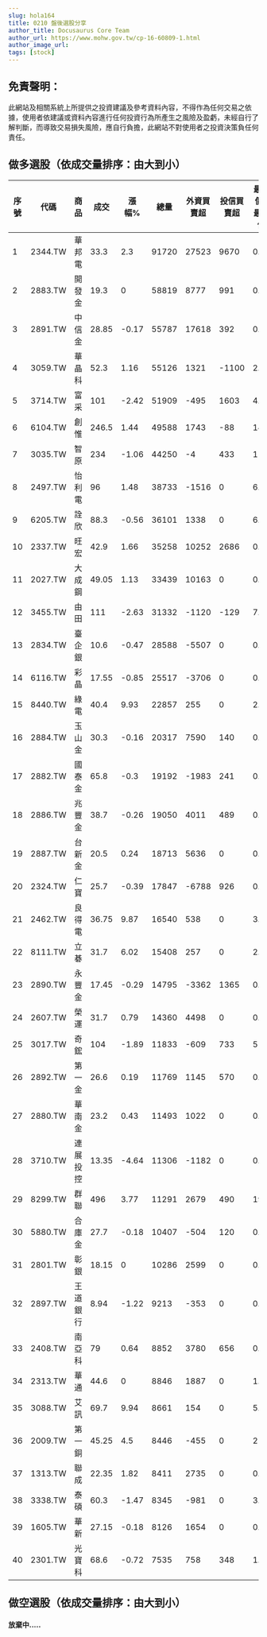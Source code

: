 ```yaml
---
slug: hola164
title: 0210 盤後選股分享
author_title: Docusaurus Core Team
author_url: https://www.mohw.gov.tw/cp-16-60809-1.html
author_image_url: 
tags: [stock]
---
```

## 免責聲明：
此網站及相關系統上所提供之投資建議及參考資料內容，不得作為任何交易之依據，使用者依建議或資料內容進行任何投資行為所產生之風險及盈虧，未經自行了解判斷，而導致交易損失風險，應自行負擔，此網站不對使用者之投資決策負任何責任。

## 做多選股（依成交量排序：由大到小）

| 序號 | 代碼      | 商品   | 成交    | 漲幅%    | 總量    | 外資買賣超  | 投信買賣超  | 最高價-最低價 | 振幅(%) | 成交量   |
| -- | ------- | ---- | ----- | ------ | ----- | ------ | ------ | ------- | ----- | ----- |
| 1  | 2344.TW | 華邦電  | 33.3  | 2.3    | 91720 | 27523  | 9670   | 0.8     | 2.46  | 91720 |
| 2  | 2883.TW | 開發金  | 19.3  | 0      | 58819 | 8777   | 991    | 0.25    | 1.3   | 58819 |
| 3  | 2891.TW | 中信金  | 28.85 | \-0.17 | 55787 | 17618  | 392    | 0.5     | 1.73  | 55787 |
| 4  | 3059.TW | 華晶科  | 52.3  | 1.16   | 55126 | 1321   | \-1100 | 2.3     | 4.45  | 55126 |
| 5  | 3714.TW | 富采   | 101   | \-2.42 | 51909 | \-495  | 1603   | 4.1     | 3.96  | 51909 |
| 6  | 6104.TW | 創惟   | 246.5 | 1.44   | 49588 | 1743   | \-88   | 14      | 5.76  | 49588 |
| 7  | 3035.TW | 智原   | 234   | \-1.06 | 44250 | \-4    | 433    | 11      | 4.65  | 44250 |
| 8  | 2497.TW | 怡利電  | 96    | 1.48   | 38733 | \-1516 | 0      | 6.2     | 6.55  | 38733 |
| 9  | 6205.TW | 詮欣   | 88.3  | \-0.56 | 36101 | 1338   | 0      | 6.7     | 7.54  | 36101 |
| 10 | 2337.TW | 旺宏   | 42.9  | 1.66   | 35258 | 10252  | 2686   | 0.7     | 1.66  | 35258 |
| 11 | 2027.TW | 大成鋼  | 49.05 | 1.13   | 33439 | 10163  | 0      | 0.9     | 1.86  | 33439 |
| 12 | 3455.TW | 由田   | 111   | \-2.63 | 31332 | \-1120 | \-129  | 7.5     | 6.58  | 31332 |
| 13 | 2834.TW | 臺企銀  | 10.6  | \-0.47 | 28588 | \-5507 | 0      | 0.2     | 1.88  | 28588 |
| 14 | 6116.TW | 彩晶   | 17.55 | \-0.85 | 25517 | \-3706 | 0      | 0.55    | 3.11  | 25517 |
| 15 | 8440.TW | 綠電   | 40.4  | 9.93   | 22857 | 255    | 0      | 2.6     | 7.07  | 22857 |
| 16 | 2884.TW | 玉山金  | 30.3  | \-0.16 | 20317 | 7590   | 140    | 0.3     | 0.99  | 20317 |
| 17 | 2882.TW | 國泰金  | 65.8  | \-0.3  | 19192 | \-1983 | 241    | 0.8     | 1.21  | 19192 |
| 18 | 2886.TW | 兆豐金  | 38.7  | \-0.26 | 19050 | 4011   | 489    | 0.7     | 1.8   | 19050 |
| 19 | 2887.TW | 台新金  | 20.5  | 0.24   | 18713 | 5636   | 0      | 0.25    | 1.22  | 18713 |
| 20 | 2324.TW | 仁寶   | 25.7  | \-0.39 | 17847 | \-6788 | 926    | 0.25    | 0.97  | 17847 |
| 21 | 2462.TW | 良得電  | 36.75 | 9.87   | 16540 | 538    | 0      | 3.1     | 9.27  | 16540 |
| 22 | 8111.TW | 立碁   | 31.7  | 6.02   | 15408 | 257    | 0      | 2.35    | 7.86  | 15408 |
| 23 | 2890.TW | 永豐金  | 17.45 | \-0.29 | 14795 | \-3362 | 1365   | 0.35    | 2     | 14795 |
| 24 | 2607.TW | 榮運   | 31.7  | 0.79   | 14360 | 4498   | 0      | 0.8     | 2.54  | 14360 |
| 25 | 3017.TW | 奇鋐   | 104   | \-1.89 | 11833 | \-609  | 733    | 5       | 4.72  | 11833 |
| 26 | 2892.TW | 第一金  | 26.6  | 0.19   | 11769 | 1145   | 570    | 0.3     | 1.13  | 11769 |
| 27 | 2880.TW | 華南金  | 23.2  | 0.43   | 11493 | 1022   | 0      | 0.25    | 1.08  | 11493 |
| 28 | 3710.TW | 連展投控 | 13.35 | \-4.64 | 11306 | \-1182 | 0      | 0.65    | 4.64  | 11306 |
| 29 | 8299.TW | 群聯   | 496   | 3.77   | 11291 | 2679   | 490    | 19      | 3.97  | 11291 |
| 30 | 5880.TW | 合庫金  | 27.7  | \-0.18 | 10407 | \-504  | 120    | 0.25    | 0.9   | 10407 |
| 31 | 2801.TW | 彰銀   | 18.15 | 0      | 10286 | 2599   | 0      | 0.15    | 0.83  | 10286 |
| 32 | 2897.TW | 王道銀行 | 8.94  | \-1.22 | 9213  | \-353  | 0      | 0.14    | 1.55  | 9213  |
| 33 | 2408.TW | 南亞科  | 79    | 0.64   | 8852  | 3780   | 656    | 0.8     | 1.02  | 8852  |
| 34 | 2313.TW | 華通   | 44.6  | 0      | 8846  | 1887   | 0      | 1.05    | 2.35  | 8846  |
| 35 | 3088.TW | 艾訊   | 69.7  | 9.94   | 8661  | 154    | 0      | 5.1     | 8.04  | 8661  |
| 36 | 2009.TW | 第一銅  | 45.25 | 4.5    | 8446  | \-455  | 0      | 2       | 4.62  | 8446  |
| 37 | 1313.TW | 聯成   | 22.35 | 1.82   | 8411  | 2735   | 0      | 0.45    | 2.05  | 8411  |
| 38 | 3338.TW | 泰碩   | 60.3  | \-1.47 | 8345  | \-981  | 0      | 3.3     | 5.39  | 8345  |
| 39 | 1605.TW | 華新   | 27.15 | \-0.18 | 8126  | 1654   | 0      | 0.5     | 1.84  | 8126  |
| 40 | 2301.TW | 光寶科  | 68.6  | \-0.72 | 7535  | 758    | 348    | 1.9     | 2.75  | 7535  |

## 做空選股（依成交量排序：由大到小）
#### 放棄中.....
